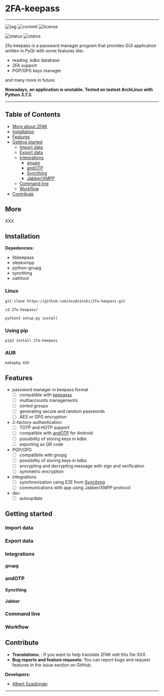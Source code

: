 # 2FA-keepass

---



![tag](https://img.shields.io/badge/tag-testing-red.svg?github/tag-pre/aszadzinski/2fa-keepass.svg)
![commit](https://img.shields.io/github/last-commit/aszadzinski/2fa-keepass.svg)
![license](https://img.shields.io/github/license/aszadzinski/2fa-keepass.svg)

![status](https://img.shields.io/badge/build-falling-red.svg?style=flat&logo=Linux) ![status](https://img.shields.io/badge/build-falling-red.svg?style=flat&logo=Windows)

2fa-keepass is a password manager program that provides GUI application written in PyQt with some features like:

* reading .kdbx database
* 2FA support
* PGP/GPG keys manager

and many more in future.

**Nowadays, an application is unstable. Tested on lastest ArchLinux with Python 3.7.3.**

---

## Table of Contents

- [More about 2FAK](#More)
- [Installation](#Installation)
- [Features](#Features)
- [Getting started](#Getting-started)
  * [Import data](#Import-data)
  * [Export data](#Export-data)
  * [Integrations](#Integrations)
    - [gnupg](#gnupg)
    - [andOTP](#andOTP)
    - [Syncthing](#Syncthing)
    - [Jabber/XMPP](#Jabber)
  * [Command line](#Command-line)
  * [Workflow](#Workflow)
- [Contribute](#Contribute)

## More

XXX

## Installation

**Depedencies:**

- libkeepass
- sleekxmpp
- python-gnupg
- syncthing
- oathtool

### Linux

`git clone https://github.com/aszdzinski/2fa-keepass.git`

`cd 2fa-keepass/`

`python3 setup.py install`

### Using pip

`pip3 install 2fa-keepass`

### AUR

`makepkg XXX`  

## Features

* password manager in keepass format
  - [ ] compatible with [keepassx](https://github.com/keepassx/keepassx)
  - [ ] multiaccounts managements
  - [ ] sorted groups
  - [ ] generating secure and random passwords
  - [ ] AES or GPG encryption
* 2-factory-authentication
  - [ ] TOTP and HOTP support
  - [ ] compatible with [andOTP](https://github.com/andOTP/andOTP) for Android
  - [ ] possibility of storing keys in kdbx
  - [ ] exporting as QR code
* PGP/GPG
  - [ ] compatibile with gnupg
  - [ ] possibility of storing keys in kdbx
  - [ ] encrypting and decrypting message with sign and verification
  - [ ] symmetric encryption
* Integrations
  - [ ] synchronization using E2E from [Syncthing](https://github.com/syncthing/syncthing)
  - [ ] communications with app using Jabber/XMPP protocol
* dev
  - [ ] autoupdate

## Getting started

### Import data

### Export data

### Integrations

#### gnupg
### andOTP
#### Syncthing
#### Jabber

### Command line

### Workflow

## Contribute

* __Translations:__ : If you want to help translate 2FAK edit this file XXX .
* __Bug reports and feature requests:__ You can report bugs and request features in the Issue section on GitHub.

**Developers:**

* [Albert Szadzinski](https://github.com/aszadzinski/)
---
